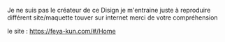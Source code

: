 Je ne suis pas le créateur de ce Disign je m'entraine juste à reproduire différent site/maquette touver sur internet 
merci de votre compréhension 

le site : https://feya-kun.com/#/Home
